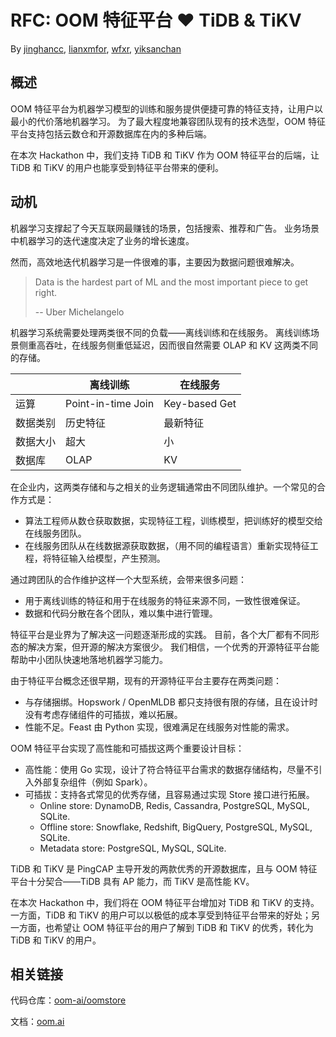 # RFC: OOM 特征平台 ❤️ TiDB & TiKV

By [jinghancc](https://github.com/jinghancc), 
[lianxmfor](https://github.com/lianxmfor), 
[wfxr](https://github.com/wfxr), 
[yiksanchan](https://github.com/yiksanchan)

## 概述

OOM 特征平台为机器学习模型的训练和服务提供便捷可靠的特征支持，让用户以最小的代价落地机器学习。
为了最大程度地兼容团队现有的技术选型，OOM 特征平台支持包括云数仓和开源数据库在内的多种后端。

在本次 Hackathon 中，我们支持 TiDB 和 TiKV 作为 OOM 特征平台的后端，让 TiDB 和 TiKV 的用户也能享受到特征平台带来的便利。

## 动机

机器学习支撑起了今天互联网最赚钱的场景，包括搜索、推荐和广告。
业务场景中机器学习的迭代速度决定了业务的增长速度。

然而，高效地迭代机器学习是一件很难的事，主要因为数据问题很难解决。

> Data is the hardest part of ML and the most important piece to get right.
>
> -- Uber Michelangelo

机器学习系统需要处理两类很不同的负载——离线训练和在线服务。
离线训练场景侧重高吞吐，在线服务侧重低延迟，因而很自然需要 OLAP 和 KV 这两类不同的存储。

|          | 离线训练           | 在线服务      |
| -------- | ------------------ | ------------- |
| 运算     | Point-in-time Join | Key-based Get |
| 数据类别 | 历史特征           | 最新特征      |
| 数据大小 | 超大               | 小            |
| 数据库   | OLAP               | KV            |

在企业内，这两类存储和与之相关的业务逻辑通常由不同团队维护。一个常见的合作方式是：

- 算法工程师从数仓获取数据，实现特征工程，训练模型，把训练好的模型交给在线服务团队。
- 在线服务团队从在线数据源获取数据，（用不同的编程语言）重新实现特征工程，将特征输入给模型，产生预测。

通过跨团队的合作维护这样一个大型系统，会带来很多问题：

- 用于离线训练的特征和用于在线服务的特征来源不同，一致性很难保证。
- 数据和代码分散在各个团队，难以集中进行管理。

特征平台是业界为了解决这一问题逐渐形成的实践。
目前，各个大厂都有不同形态的解决方案，但开源的解决方案很少。
我们相信，一个优秀的开源特征平台能帮助中小团队快速地落地机器学习能力。

由于特征平台概念还很早期，现有的开源特征平台主要存在两类问题：

- 与存储捆绑。Hopswork / OpenMLDB 都只支持很有限的存储，且在设计时没有考虑存储组件的可插拔，难以拓展。
- 性能不足。Feast 由 Python 实现，很难满足在线服务对性能的需求。

OOM 特征平台实现了高性能和可插拔这两个重要设计目标：

- 高性能：使用 Go 实现，设计了符合特征平台需求的数据存储结构，尽量不引入外部复杂组件（例如 Spark）。
- 可插拔：支持各式常见的优秀存储，且容易通过实现 Store 接口进行拓展。
  - Online store: DynamoDB, Redis, Cassandra, PostgreSQL, MySQL, SQLite.
  - Offline store: Snowflake, Redshift, BigQuery, PostgreSQL, MySQL, SQLite.
  - Metadata store: PostgreSQL, MySQL, SQLite.

TiDB 和 TiKV 是 PingCAP 主导开发的两款优秀的开源数据库，且与 OOM 特征平台十分契合——TiDB 具有 AP 能力，而 TiKV 是高性能 KV。

在本次 Hackathon 中，我们将在 OOM 特征平台增加对 TiDB 和 TiKV 的支持。一方面，TiDB 和 TiKV 的用户可以以极低的成本享受到特征平台带来的好处；另一方面，也希望让 OOM 特征平台的用户了解到 TiDB 和 TiKV 的优秀，转化为 TiDB 和 TiKV 的用户。

## 相关链接

代码仓库：[oom-ai/oomstore](https://github.com/oom-ai/oomstore)

文档：[oom.ai](https://oom.ai)
